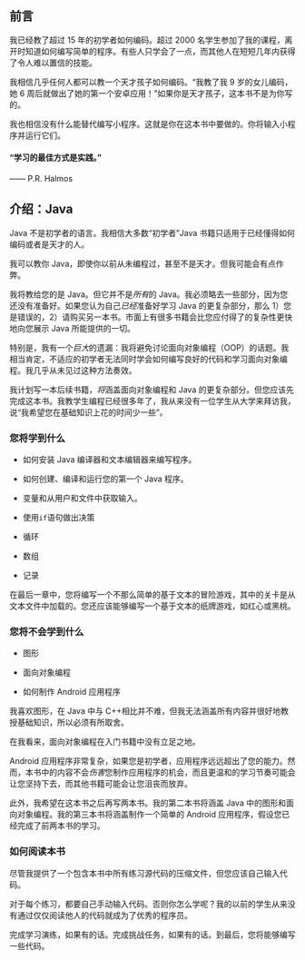 

## 前言

我已经教了超过 15 年的初学者如何编码。超过 2000 名学生参加了我的课程，离开时知道如何编写简单的程序。有些人只学会了一点，而其他人在短短几年内获得了令人难以置信的技能。

我相信几乎任何人都可以教一个天才孩子如何编码。“我教了我 9 岁的女儿编码，她 6 周后就做出了她的第一个安卓应用！”如果你是天才孩子，这本书不是为你写的。

我也相信没有什么能替代编写小程序。这就是你在这本书中要做的。你将输入小程序并运行它们。

#### “学习的最佳方式是实践。”

—— P.R. Halmos

## 介绍：Java

Java 不是初学者的语言。我相信大多数“初学者”Java 书籍只适用于已经懂得如何编码或者是天才的人。

我可以教你 Java，即使你以前从未编程过，甚至不是天才。但我可能会有点作弊。

我将教给您的是 Java。但它并不是*所有*的 Java。我必须略去一些部分，因为您还没有准备好。如果您认为自己*已经*准备好学习 Java 的更复杂部分，那么 1）您是错误的，2）请购买另一本书。市面上有很多书籍会比您应付得了的复杂性更快地向您展示 Java 所能提供的一切。

特别是，我有一个*巨大*的遗漏：我将避免讨论面向对象编程（OOP）的话题。我相当肯定，不适应的初学者无法同时学会如何编写良好的代码和学习面向对象编程。我几乎从未见过这种方法奏效。

我计划写一本后续书籍，*将*涵盖面向对象编程和 Java 的更复杂部分。但您应该先完成这本书。我教学生编程已经很多年了，我从来没有一位学生从大学来拜访我，说“我希望您在基础知识上花的时间少一些”。

### 您将学到什么

+   如何安装 Java 编译器和文本编辑器来编写程序。

+   如何创建、编译和运行您的第一个 Java 程序。

+   变量和从用户和文件中获取输入。

+   使用`if`语句做出决策

+   循环

+   数组

+   记录

在最后一章中，您将编写一个不那么简单的基于文本的冒险游戏，其中的关卡是从文本文件中加载的。您还应该能够编写一个基于文本的纸牌游戏，如红心或黑桃。

### 您将不会学到什么

+   图形

+   面向对象编程

+   如何制作 Android 应用程序

我喜欢图形，在 Java 中与 C++相比并不难，但我无法涵盖所有内容并很好地教授基础知识，所以必须有所取舍。

在我看来，面向对象编程在入门书籍中没有立足之地。

Android 应用程序非常复杂，如果您是初学者，应用程序远远超出了您的能力。然而，本书中的内容不会*伤害*您制作应用程序的机会，而且更温和的学习节奏可能会让您坚持下去，而其他书籍可能会让您沮丧而放弃。

此外，我希望在这本书之后再写两本书。我的第二本书将涵盖 Java 中的图形和面向对象编程。我的第三本书将涵盖制作一个简单的 Android 应用程序，假设您已经完成了前两本书的学习。

### 如何阅读本书

尽管我提供了一个包含本书中所有练习源代码的压缩文件，但您应该自己输入代码。

对于每个练习，都要自己手动输入代码。否则你怎么学呢？我的以前的学生从来没有通过仅仅阅读他人的代码就成为了优秀的程序员。

完成学习演练，如果有的话。完成挑战任务，如果有的话。到最后，您将能够编写一些代码。



